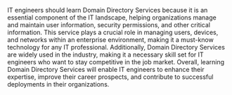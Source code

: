 IT engineers should learn Domain Directory Services because it is an essential component of the IT landscape, helping organizations manage and maintain user information, security permissions, and other critical information. This service plays a crucial role in managing users, devices, and networks within an enterprise environment, making it a must-know technology for any IT professional. Additionally, Domain Directory Services are widely used in the industry, making it a necessary skill set for IT engineers who want to stay competitive in the job market. Overall, learning Domain Directory Services will enable IT engineers to enhance their expertise, improve their career prospects, and contribute to successful deployments in their organizations.
